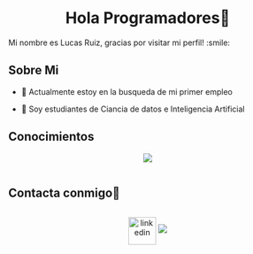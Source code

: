 <h1 align="center">Hola Programadores👋</h1>

<div size='20px'> Mi nombre es Lucas Ruiz, gracias por visitar mi perfil! :smile: 
</div>

<h2> Sobre Mi </h2>

- 🔭 Actualmente estoy en la busqueda de mi primer empleo
  
- 🌱 Soy estudiantes de Ciancia de datos e Inteligencia Artificial

<h2> Conocimientos </h2>

<p align="center">
  <a href="https://skillicons.dev">
    <img src="https://skillicons.dev/icons?i=python, mysql, sqlite, flutter, pytorch, tensorflow, " />
  </a>
</p>

<h2 style="display: inline-block">Contacta conmigo🤝</h2>

<p align="center">
<a href="www.linkedin.com/in/lucas-ruiz497" target="blank"><img align="center" src="https://user-images.githubusercontent.com/88904952/234979284-68c11d7f-1acc-4f0c-ac78-044e1037d7b0.png" alt="linkedin" height="50" width="50" /></a>
<a href="lucasruiz048@gmail.com"><img src="https://skillicons.dev/icons?i=git,kubernetes,docker,c,vim" /></a>
</p>
